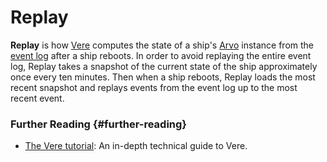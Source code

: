 # Replay

**Replay** is how [Vere](vere.md) computes the state of a ship's [Arvo](arvo.md) instance from the [event log](eventlog.md) after a ship reboots. In order to avoid replaying the entire event log, Replay takes a snapshot of the current state of the ship approximately once every ten minutes. Then when a ship reboots, Replay loads the most recent snapshot and replays events from the event log up to the most recent event.

### Further Reading {#further-reading}

- [The Vere tutorial](../build-on-urbit/runtime): An in-depth technical guide to Vere.

